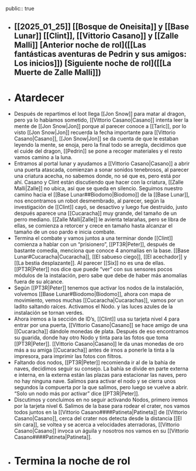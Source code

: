 public:: true

- [[2025_01_25]]
  [[Bosque de Oneisita]] y [[Base Lunar]]
  [[Clint]], [[Vittorio Casano]] y [[Zalle Malli]]
  [Anterior noche de rol]([[Las fantásticas aventuras de Pedrin y sus amigos: Los inicios]])
  [Siguiente noche de rol]([[La Muerte de Zalle Malli]])
  ---
- # Atardecer
- Después de repartimos el loot llega [[Jon Snow]] para matar al dragon, pero ya lo habíamos sometido, [[Vittorio Casano|Casano]] intenta leer la mente de [[Jon Snow|Jon]] porque al parecer conoce a [[Taric]], por lo visto [[Jon Snow|Jon]] recuerda la fecha importante para [[Vittorio Casano|Casano]], [[Jon Snow|Jon]] se da cuenta de que le estaban leyendo la mente, se enoja, pero la final todo se arregla, decidimos que el cuide del dragon, [[Pedrin]] se pone a recoger materiales y el resto vamos camino a la luna.
- Entramos al portal lunar y ayudamos a [[Vittorio Casano|Casano]] a abrir una puerta atascada, comienzan a sonar sonidos tenebrosos, al parecer una criatura acecha, no sabemos donde, no sé que es, pero está por ahí. Casano y Clint están discutiendo que hacer con la criatura, [[Zalle Malli|Zalle]] no ubica, así que se queda en silencio. Seguimos nuestro camino hacia el [[Base Lunar##Biodomo|Biodomo]] de la [[Base Lunar]], nos encontramos un robot desmembrado, al parecer, según la investigación de [[Clint]] cayó, se desactivo y luego fue destruido, justo después aparece una [[Cucaracha]] muy grande, del tamaño de un perro mediano. [[Zalle Malli|Zalle]] le avienta telarañas, pero se libra de ellas, se comienza a retorcer y crece en tamaño hasta alcanzar el tamaño de un oso pardo e inicia combate.
- Termina el combate y vamos juntos a una terminar donde [[Clint]] comienza a hablar con un “prisionero”, [[PT3R|Peter]], después de bastante comedia, menciona que conoce 4 anomalías en la base. [[Base Lunar#Cucaracha|Cucaracha]], [[El sabueso ciego]], [[El acechador]] y [[La bestia desplazante]]. Al parecer [[Six]] no es una de ellas. [[PT3R|Peter]] nos dice que puede “ver” con sus sensores pocos módulos de la instalación, pero sabe que debe de haber más anomalías fuera de su alcance.
- Según [[PT3R|Peter]] tenemos que activar los nodos de la instalación, volvemos [[Base Lunar#Biodomo|Biodomo]], ahora con mapa de movimiento, vemos muchas [[Cucaracha|Cucarachas]], vamos por un ladito saltando raíces. Activamos el Nodo. y las luces azules de la instalación se tornan verdes.
- Ahora iremos a la sección de ID’s, [[Clint]] usa su tarjeta nivel 4 para entrar por una puerta, [[Vittorio Casano|Casano]] se hace amigo de una [[Cucaracha]] dándole monedas de plata. Después de eso encontramos su guarida, donde hay otro Nodo y tinta para las fotos que toma [[PT3R|Peter]]. [[Vittorio Casano|Casano]] le da unas monedas de oro más a su amiga [[Cucaracha]] antes de irnos a ponerle la tinta a la impresora, para imprimir las fotos con filtros.
- Faltando dos nodos, [[PT3R|Peter]] recomienda ir al de la bahía de naves, decidimos seguir su consejo. La bahía se divide en parte externa e interna, en la externa están las plazas  para estacionar las naves, pero no hay ninguna nave. Salimos para activar el nodo y se cierra unos segundos la compuerta por la que salimos, pero luego se vuelve a abrir. “Solo un nodo más por activar” dice [[PT3R|Peter]].
- Discutimos y concluimos en no seguir activando Nodos, primero iremos por la tarjeta nivel 6. Salimos de la base para rodear el crater, nos vamos todos juntos en la [[Vittorio Casano####Patineta|Patineta]] de [[Vittorio Casano|Casano]], cerca del crater nos detecta desde la distancia [[El sin cara]], se voltea y se acerca a velocidades aterradoras, [[Vittorio Casano|Casano]] invoca un águila y nosotros nos vamos en su [[Vittorio Casano####Patineta|Patineta]].
- # Termina la noche de rol